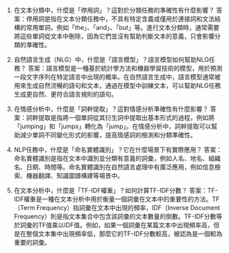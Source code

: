 1. 在文本分類中，什麼是「停用詞」？這對於分類任務的準確性有什麼影響？
答案：停用詞是指在文本分類任務中，不具有特定含義或僅用於連接詞和文法結構的常用單詞，例如「the」、「and」、「but」等。進行文本分類時，通常需要將這些單詞從文本中刪除，因為它們並沒有幫助判斷文本的意義，只會影響分類的準確性。

2. 自然語言生成（NLG）中，什麼是「語言模型」？語言模型如何幫助NLG任務？
答案：語言模型是一種基於統計學方法和機器學習技術的模型，用於預測一段文字序列在特定語言中出現的概率。在自然語言生成中，語言模型通常被用來生成自然流暢的語句和文本，通過在模型中訓練文本，可以幫助NLG任務生成更自然、更符合語言規則的語句。

3. 在情感分析中，什麼是「詞幹提取」？這對情感分析準確性有什麼影響？
答案：詞幹提取是指將一個單詞從其衍生詞中提取出基本形式的過程，例如將「jumping」和「jumps」轉化為「jump」。在情感分析中，詞幹提取可以幫助減少單詞不同變化形式的影響，提高情感詞的檢測和分類準確性。

4. NLP任務中，什麼是「命名實體識別」？它在什麼場景下有實際應用？
答案：命名實體識別是指在文本中識別並分類有意義的詞彙，例如人名、地名、組織名、日期、時間等。命名實體識別在自然語言處理中有廣泛應用，例如信息檢索、機器翻譯、知識圖譜構建等場景中。

5. 在文本分析中，什麼是「TF-IDF權重」？如何計算TF-IDF分數？
答案：TF-IDF權重是一種在文本分析中用於衡量一個詞彙在文本中的重要性的方法。TF（Term Frequency）指詞彙在文本中出現的頻率，IDF（Inverse Document Frequency）則是指文本集合中包含該詞彙的文本數量的倒數。TF-IDF分數等於詞彙的TF值乘以IDF值。例如，如果一個詞彙在某篇文本中出現頻率高，但是在整個文本集中出現頻率低，那麼它的TF-IDF分數較高，被認為是一個較為重要的詞彙。